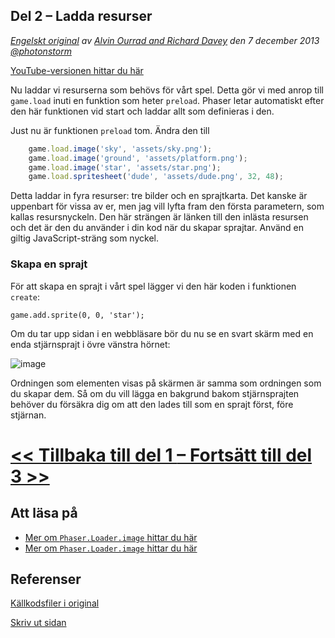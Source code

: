## Del 2 &ndash; Ladda resurser

*[Engelskt original](http://phaser.io/tutorials/making-your-first-phaser-game/index) av [Alvin Ourrad and Richard Davey](https://twitter.com/photonstorm) den 7 december 2013   [@photonstorm](https://twitter.com/photonstorm)*

[YouTube-versionen hittar du här](https://youtu.be/WnAUkNWk6ws)

Nu laddar vi resurserna som behövs för vårt spel. Detta gör vi med anrop till `game.load` inuti en funktion som heter `preload`.
Phaser letar automatiskt efter den här funktionen vid start och laddar allt som definieras i den.

Just nu är funktionen `preload` tom. Ändra den till
```javascript
    game.load.image('sky', 'assets/sky.png');
    game.load.image('ground', 'assets/platform.png');
    game.load.image('star', 'assets/star.png');
    game.load.spritesheet('dude', 'assets/dude.png', 32, 48);
```

Detta laddar in fyra resurser: tre bilder och en sprajtkarta. Det kanske är uppenbart för vissa av er, men jag vill lyfta fram den första parametern, som kallas resursnyckeln. Den här strängen är länken till den inlästa resursen och det är den du använder i din kod när du skapar sprajtar. Använd en giltig JavaScript-sträng som nyckel.

### Skapa en sprajt

För att skapa en sprajt i vårt spel lägger vi den här koden i funktionen `create`:

`game.add.sprite(0, 0, 'star');`

Om du tar upp sidan i en webbläsare bör du nu se en svart skärm med en enda stjärnsprajt i övre vänstra hörnet:

![image](http://phaser.io/content/tutorials/making-your-first-phaser-game/part3.png)

Ordningen som elementen visas på skärmen är samma som ordningen som du skapar dem. Så om du vill lägga en bakgrund bakom stjärnsprajten behöver du försäkra dig om att den lades till som en sprajt först, före stjärnan.

# [<< Tillbaka till del 1 ](/index.md) [&ndash; Fortsätt till del 3 >>](/part3.md)

## Att läsa på
* [Mer om `Phaser.Loader.image` hittar du här](http://phaser.io/docs/2.5.0/Phaser.Loader.html#image)
* [Mer om `Phaser.Loader.image` hittar du här](http://phaser.io/docs/2.5.0/Phaser.Loader.html#spritesheet)

## Referenser
[Källkodsfiler i original](https://github.com/photonstorm/phaser/raw/master/resources/tutorials/02%20Making%20your%20first%20game/phaser_tutorial_02.zip)

[Skriv ut sidan](https://gitprint.com/coderdojolund/phaser-tutorials/blob/master/making-your-first-phaser-game/part2.md)

